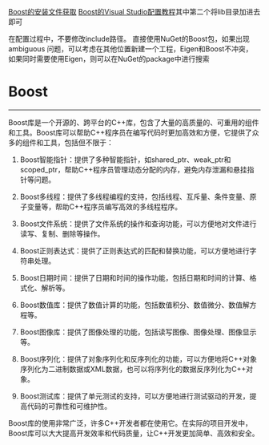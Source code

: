 [Boost的安装文件获取](https://www.boost.org)
[Boost的Visual Studio配置教程](https://blog.csdn.net/qq_38853759/article/details/126130819)其中第二个将lib目录加进去即可

在配置过程中，不要修改include路径。
直接使用NuGet的Boost包，如果出现 ambiguous 问题，可以考虑在其他位置新建一个工程，Eigen和Boost不冲突， 如果同时需要使用Eigen，则可以在NuGet的package中进行搜索

# Boost
---
Boost库是一个开源的、跨平台的C++库，包含了大量的高质量的、可重用的组件和工具。Boost库可以帮助C++程序员在编写代码时更加高效和方便，它提供了众多的组件和工具，包括但不限于：

1. Boost智能指针：提供了多种智能指针，如shared_ptr、weak_ptr和scoped_ptr，帮助C++程序员管理动态分配的内存，避免内存泄漏和悬挂指针等问题。

2. Boost多线程：提供了多线程编程的支持，包括线程、互斥量、条件变量、原子变量等，帮助C++程序员编写高效的多线程程序。

3. Boost文件系统：提供了文件系统的操作和查询功能，可以方便地对文件进行读写、复制、删除等操作。

4. Boost正则表达式：提供了正则表达式的匹配和替换功能，可以方便地进行字符串处理。

5. Boost日期时间：提供了日期和时间的操作功能，包括日期和时间的计算、格式化、解析等。

6. Boost数值库：提供了数值计算的功能，包括数值积分、数值微分、数值解方程等。

7. Boost图像库：提供了图像处理的功能，包括读写图像、图像处理、图像显示等。

8. Boost序列化：提供了对象序列化和反序列化的功能，可以方便地将C++对象序列化为二进制数据或XML数据，也可以将序列化的数据反序列化为C++对象。

9. Boost测试库：提供了单元测试的支持，可以方便地进行测试驱动的开发，提高代码的可靠性和可维护性。

Boost库的使用非常广泛，许多C++开发者都在使用它。在实际的项目开发中，Boost库可以大大提高开发效率和代码质量，让C++开发更加简单、高效和安全。
